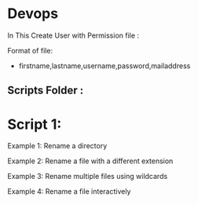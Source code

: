 # Devops


In This Create User with Permission file :

Format of file:
* firstname,lastname,username,password,mailaddress









## Scripts Folder : 

 
# Script 1:       
Example 1: Rename a directory
  
Example 2: Rename a file with a different extension
  
Example 3: Rename multiple files using wildcards
  
Example 4: Rename a file interactively
              

